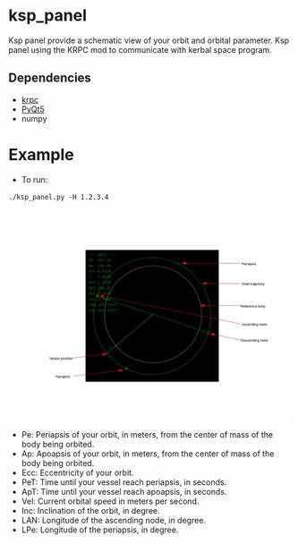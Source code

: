 # ksp_panel

Ksp panel provide a schematic view of your orbit and orbital parameter.
Ksp panel using the KRPC mod to communicate with kerbal space program.

## Dependencies
- [krpc](https://krpc.github.io/krpc/python/client.html#installing-the-library)
- [PyQt5](https://www.riverbankcomputing.com/software/pyqt/download5)
- numpy

# Example
- To run:
```
./ksp_panel.py -H 1.2.3.4
```

![orbital mfd](https://github.com/Snoo-py/ksp_panel/blob/master/doc/orbital_mfd_legend.jpg?raw=true)

- Pe: Periapsis of your orbit, in meters, from the center of mass of the body being orbited.
- Ap: Apoapsis of your orbit, in meters, from the center of mass of the body being orbited.
- Ecc: Eccentricity of your orbit.
- PeT: Time until your vessel reach periapsis, in seconds.
- ApT: Time until your vessel reach apoapsis, in seconds.
- Vel: Current orbital speed in meters per second.
- Inc: Inclination of the orbit, in degree.
- LAN: Longitude of the ascending node, in degree.
- LPe: Longitude of the periapsis, in degree.
